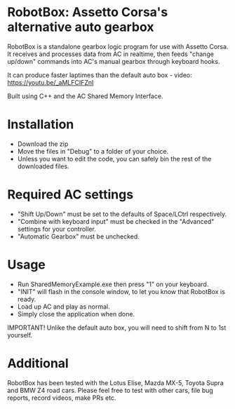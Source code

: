 # RobotBox: Assetto Corsa's alternative auto gearbox

RobotBox is a standalone gearbox logic program for use with Assetto Corsa. It receives and processes data from AC in realtime, then feeds "change up/down" commands into AC's manual gearbox through keyboard hooks.

It can produce faster laptimes than the default auto box - video:
https://youtu.be/_aMLFCIFZnI

Built using C++ and the AC Shared Memory Interface.

# Installation
- Download the zip
- Move the files in "Debug" to a folder of your choice.
- Unless you want to edit the code, you can safely bin the rest of the downloaded files.

# Required AC settings
- "Shift Up/Down" must be set to the defaults of Space/LCtrl respectively.
- "Combine with keyboard input" must be checked in the "Advanced" settings for your controller.
- "Automatic Gearbox" must be unchecked.

# Usage
- Run SharedMemoryExample.exe then press "1" on your keyboard.
- "INIT" will flash in the console window, to let you know that RobotBox is ready.
- Load up AC and play as normal.
- Simply close the application when done.

IMPORTANT! Unlike the default auto box, you will need to shift from N to 1st yourself.

# Additional
RobotBox has been tested with the Lotus Elise, Mazda MX-5, Toyota Supra and BMW Z4 road cars. Please feel free to test with other cars, file bug reports, record videos, make PRs etc.
